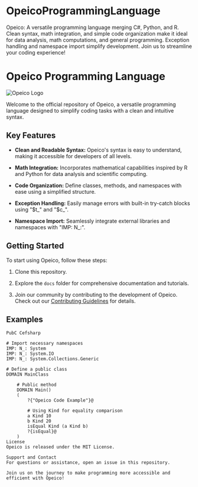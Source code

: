 # OpeicoProgrammingLanguage
Opeico: A versatile programming language merging C#, Python, and R. Clean syntax, math integration, and simple code organization make it ideal for data analysis, math computations, and general programming. Exception handling and namespace import simplify development. Join us to streamline your coding experience!

# Opeico Programming Language

![Opeico Logo](images/opeico-logo.png)

Welcome to the official repository of Opeico, a versatile programming language designed to simplify coding tasks with a clean and intuitive syntax.

## Key Features

- **Clean and Readable Syntax:** Opeico's syntax is easy to understand, making it accessible for developers of all levels.

- **Math Integration:** Incorporates mathematical capabilities inspired by R and Python for data analysis and scientific computing.

- **Code Organization:** Define classes, methods, and namespaces with ease using a simplified structure.

- **Exception Handling:** Easily manage errors with built-in try-catch blocks using "$t_" and "$c_".

- **Namespace Import:** Seamlessly integrate external libraries and namespaces with "IMP: N_:".

## Getting Started

To start using Opeico, follow these steps:

1. Clone this repository.

2. Explore the `docs` folder for comprehensive documentation and tutorials.

3. Join our community by contributing to the development of Opeico. Check out our [Contributing Guidelines](CONTRIBUTING.md) for details.

## Examples

```pubc
PubC Cefsharp

# Import necessary namespaces
IMP: N_: System
IMP: N_: System.IO
IMP: N_: System.Collections.Generic

# Define a public class
DOMAIN MainClass

    # Public method
    DOMAIN Main()
    (
        ?{"Opeico Code Example"}@

        # Using Kind for equality comparison
        a Kind 10
        b Kind 20
        isEqual Kind (a Kind b)
        ?{isEqual}@
    )
License
Opeico is released under the MIT License.

Support and Contact
For questions or assistance, open an issue in this repository.

Join us on the journey to make programming more accessible and efficient with Opeico!
